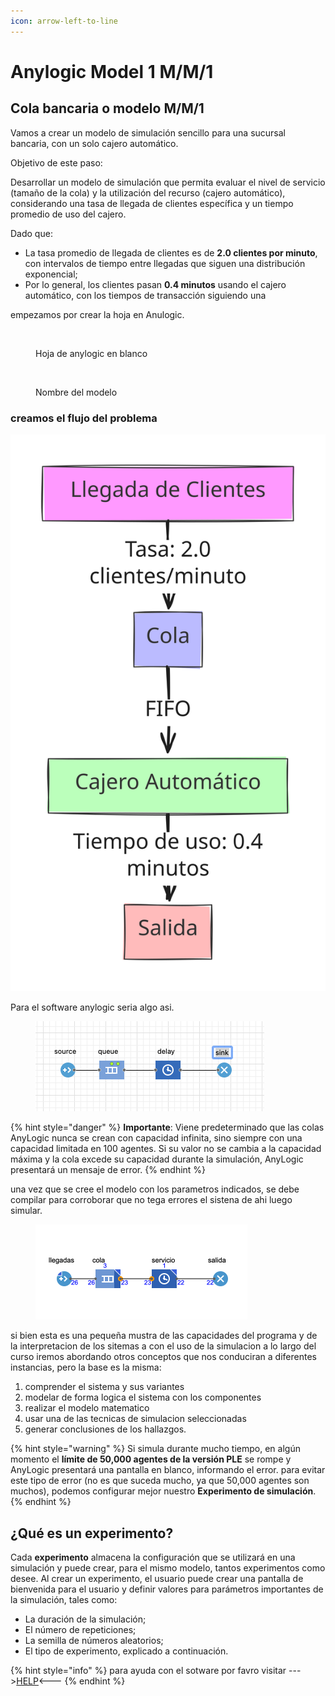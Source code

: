 ```yaml
---
icon: arrow-left-to-line
---
```


# Anylogic Model 1 M/M/1

## Cola bancaria o modelo M/M/1

Vamos a crear un modelo de simulación sencillo para una sucursal bancaria, con un solo cajero automático.&#x20;

Objetivo de este paso:

Desarrollar un modelo de simulación que permita evaluar el nivel de servicio (tamaño de la cola) y la utilización del recurso (cajero automático), considerando una tasa de llegada de clientes específica y un tiempo promedio de uso del cajero.

Dado que:

* La tasa promedio de llegada de clientes es de **2.0 clientes por minuto**, con intervalos de tiempo entre llegadas que siguen una distribución exponencial;
* Por lo general, los clientes pasan **0.4 minutos** usando el cajero automático, con los tiempos de transacción siguiendo una

empezamos por crear la hoja en Anulogic.

<figure><img src="../../../../.gitbook/assets/Captura de pantalla 2025-05-29 a la(s) 2.32.08 p.m..png" alt="" width="375"><figcaption><p>Hoja de anylogic en blanco</p></figcaption></figure>

<figure><img src="../../../../.gitbook/assets/Captura de pantalla 2025-05-29 a la(s) 2.32.16 p.m..png" alt="" width="375"><figcaption><p>Nombre del modelo</p></figcaption></figure>

### creamos el flujo del problema

<img src="../../../../.gitbook/assets/file.excalidraw (5).svg" alt="flujo basico del sistema" class="gitbook-drawing">

Para el software anylogic seria algo asi.

<figure><img src="../../../../.gitbook/assets/flujomm1.png" alt="" width="366"><figcaption></figcaption></figure>

{% hint style="danger" %}
**Importante**: Viene predeterminado que las colas AnyLogic nunca se crean con capacidad infinita, sino siempre con una capacidad limitada en 100 agentes. Si su valor no se cambia a la capacidad máxima y la cola excede su capacidad durante la simulación, AnyLogic presentará un mensaje de error.
{% endhint %}

una vez que se cree el modelo con los parametros indicados, se debe compilar para corroborar que no tega errores el sistena de ahi luego simular.

<figure><img src="../../../../.gitbook/assets/mm1_running.png" alt="" width="339"><figcaption></figcaption></figure>

si bien esta es una pequeña mustra de las capacidades del programa y de la interpretacion de los sitemas a con el uso de la simulacion a lo largo del curso iremos abordando otros conceptos que nos conduciran a diferentes instancias, pero la base es la misma:

1. comprender el sistema y sus variantes
2. modelar de forma logica el sistema con los componentes
3. realizar el modelo matematico
4. usar una de las tecnicas de simulacion seleccionadas
5. generar conclusiones de los hallazgos.

{% hint style="warning" %}
Si simula durante mucho tiempo, en algún momento el **límite de 50,000 agentes de la versión PLE** se rompe y AnyLogic presentará una pantalla en blanco, informando el error. para evitar este tipo de error (no es que suceda mucho, ya que 50,000 agentes son muchos), podemos configurar mejor nuestro **Experimento de simulación**.
{% endhint %}

## ¿Qué es un experimento?

Cada **experimento** almacena la configuración que se utilizará en una simulación y puede crear, para el mismo modelo, tantos experimentos como desee. Al crear un experimento, el usuario puede crear una pantalla de bienvenida para el usuario y definir valores para parámetros importantes de la simulación, tales como:

* La duración de la simulación;
* El número de repeticiones;
* La semilla de números aleatorios;
* El tipo de experimento, explicado a continuación.

{% hint style="info" %}
para ayuda con el sotware por favro visitar --->[HELP](https://anylogic.help/)<---
{% endhint %}
